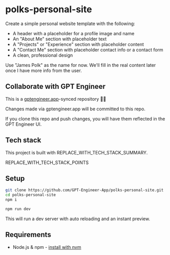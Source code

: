 # polks-personal-site

Create a simple personal website template with the following:

- A header with a placeholder for a profile image and name 
- An "About Me" section with placeholder text
- A "Projects" or "Experience" section with placeholder content 
- A "Contact Me" section with placeholder contact info or a contact form
- A clean, professional design

Use "James Polk" as the name for now. We'll fill in the real content later once I have more info from the user.

## Collaborate with GPT Engineer

This is a [gptengineer.app](https://gptengineer.app)-synced repository 🌟🤖

Changes made via gptengineer.app will be committed to this repo.

If you clone this repo and push changes, you will have them reflected in the GPT Engineer UI.

## Tech stack

This project is built with REPLACE_WITH_TECH_STACK_SUMMARY.

REPLACE_WITH_TECH_STACK_POINTS

## Setup

```sh
git clone https://github.com/GPT-Engineer-App/polks-personal-site.git
cd polks-personal-site
npm i
```

```sh
npm run dev
```

This will run a dev server with auto reloading and an instant preview.

## Requirements

- Node.js & npm - [install with nvm](https://github.com/nvm-sh/nvm#installing-and-updating)
